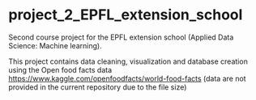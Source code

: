 # project_2_EPFL_extension_school
Second course project for the EPFL extension school (Applied Data Science: Machine learning).

This project contains data cleaning, visualization and database creation using the Open food facts data https://www.kaggle.com/openfoodfacts/world-food-facts (data are not provided in the current repository due to the file size)
